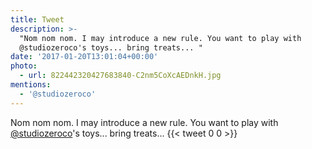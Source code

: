 ```yaml
---
title: Tweet
description: >-
  "Nom nom nom. I may introduce a new rule. You want to play with
  @studiozeroco's toys... bring treats... "
date: '2017-01-20T13:01:04+00:00'
photo:
  - url: 822442320427683840-C2nm5CoXcAEDnkH.jpg
mentions:
  - '@studiozeroco'
---
```

Nom nom nom. I may introduce a new rule. You want to play with [@studiozeroco](https://twitter.com/@studiozeroco)'s toys... bring treats... 
      {{< tweet 0 0 >}}
    
